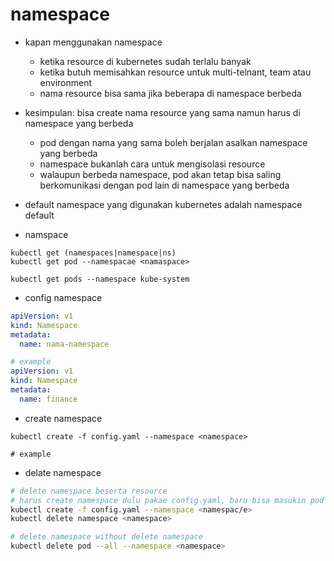 # namespace
- kapan menggunakan namespace
    - ketika resource di kubernetes sudah terlalu banyak
    - ketika butuh memisahkan resource untuk multi-telnant, team atau environment
    - nama resource bisa sama jika beberapa di namespace berbeda
- kesimpulan: bisa create nama resource yang sama namun harus di namespace yang berbeda
    - pod dengan nama yang sama boleh berjalan asalkan namespace yang berbeda
    - namespace bukanlah cara untuk mengisolasi resource
    - walaupun berbeda namespace, pod akan tetap bisa saling berkomunikasi dengan pod lain di namespace yang berbeda
- default namespace yang digunakan kubernetes adalah namespace default

- namspace
```
kubectl get (namespaces|namespace|ns)
kubectl get pod --namespacae <namaspace>

kubectl get pods --namespace kube-system
```

- config namespace
```yaml
apiVersion: v1
kind: Namespace
metadata:
  name: nama-namespace

# example
apiVersion: v1
kind: Namespace
metadata:
  name: finance
```

- create namespace
```
kubectl create -f config.yaml --namespace <namespace>

# example
```

- delate namespace
```bash
# delete namespace beserta resource
# harus create namespace dulu pakae config.yaml, baru bisa masukin pod ke namespace
kubectl create -f config.yaml --namespace <namespac/e>
kubectl delete namespace <namespace>

# delete namespace without delete namespace
kubectl delete pod --all --namespace <namespace>
```